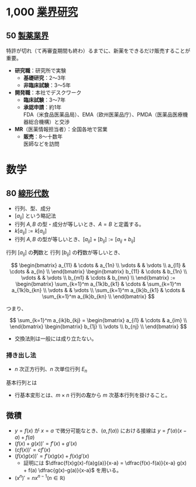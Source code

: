 # 1,000 [業界研究](https://www.amazon.co.jp/dp/4492973303)

## 50 [製薬業界](https://www.amazon.co.jp/dp/4297121581)

特許が切れ（て再審査期間も終わ）るまでに、新薬をできるだけ販売することが重要。

- **研究職**：研究所で実験
  - **基礎研究**：2〜3年
  - **非臨床試験**：3〜5年
- **開発職**：本社でデスクワーク
  - **臨床試験**：3〜7年
  - **承認申請**：約1年<br>FDA（米食品医薬品局）、EMA（欧州医薬品庁）、PMDA（医薬品医療機器総合機構）と交渉
- **MR**（医薬情報担当者）：全国各地で営業
  - **販売**：8〜十数年<br>医師などを訪問

# 数学

## 80 [線形代数](https://www.amazon.co.jp/dp/441015463X)

- 行列、型、成分
- $[a_{ij}]$ という略記法
- 行列 $A,B$ の型・成分が等しいとき、$A=B$ と定義する。
- $k[a_{ij}]:=k[a_{ij}]$
- 行列 $A,B$ の型が等しいとき、$[a_{ij}]+[b_{ij}]:=[a_{ij}+b_{ij}]$

行列 $[a_{ij}]$ の**列**数と 行列 $[b_{ij}]$ の**行**数が等しいとき、

$$
    \begin{bmatrix}
        a_{11} & \cdots & a_{1n} \\
        \vdots & & \vdots \\
        a_{l1} & \cdots & a_{ln} \\
    \end{bmatrix}
    \begin{bmatrix}
        b_{11} & \cdots & b_{1n} \\
        \vdots & & \vdots \\
        b_{m1} & \cdots & b_{mn} \\
    \end{bmatrix}
    :=
    \begin{bmatrix}
        \sum_{k=1}^m a_{1k}b_{k1} & \cdots & \sum_{k=1}^m a_{1k}b_{kn} \\
        \vdots & & \vdots \\
        \sum_{k=1}^m a_{lk}b_{k1} & \cdots & \sum_{k=1}^m a_{lk}b_{kn} \\
    \end{bmatrix}
$$

つまり、

$$
\sum_{k=1}^m a_{ik}b_{kj} = 
\begin{bmatrix}
    a_{i1} & \cdots & a_{im} \\
\end{bmatrix}
\begin{bmatrix}
    b_{1j} \\
    \vdots \\
    b_{nj} \\
\end{bmatrix}
$$

- 交換法則は一般には成り立たない。

### 掃き出し法

- $n$ 次正方行列、$n$ 次単位行列 $E_n$

基本行列とは

- 行基本変形とは、$m×n$ 行列の**左**から $m$ 次基本行列を掛けること。

## 微積

- $y=f(x)$ が $x=a$ で微分可能なとき、$(a,f(a))$ における接線は $y = f'(a)(x-a)+f(a)$
- $(f(x)+g(x))' = f'(x)+g'(x)$
- $(cf(x))' = cf'(x)$
- $(f(x)g(x))' = f'(x)g(x)+f(x)g'(x)$
  - 証明には $\dfrac{f(x)g(x)-f(a)g(a)}{x-a} = \dfrac{f(x)-f(a)}{x-a} g(x) + f(a) \dfrac{g(x)-g(a)}{x-a}$ を用いる。
- $(x^n)' = nx^{n-1}　(n∈\mathbb{R})$


